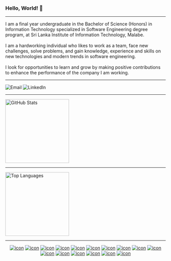 <!--suppress HtmlDeprecatedAttribute -->
<div align='left'>
  <h3>Hello, World! 👋</h3>
</div>
<hr/>
<div align='left'>
  I am a final year undergraduate in the Bachelor of Science (Honors) in Information Technology specialized in Software Engineering degree program, at Sri Lanka Institute of Information Technology, Malabe.
</div>
<br/>
<div align='left'>
  I am a hardworking individual who likes to work as a team, face new challenges, solve problems, and gain knowledge, experience and skills on new technologies and modern trends in software engineering.
</div>
<br/>
<div align='left'>
  I look for opportunities to learn and grow by making positive contributions to enhance the performance of the company I am working.
</div>
<hr/>
<div align='left'>
  <a href='mailto:tharindarajapakshe@y7mail.com' target='_blank' style='text-decoration: none'>
    <img alt='Email' src='https://img.shields.io/badge/-Email-0D1117?style=for-the-badge&logo=gmail&logoColor=F0DB4F'>
  </a>
  <a href='https://www.linkedin.com/in/tharinda-rajapaksha' target='_blank' style='text-decoration: none'>
    <img alt='LinkedIn' src='https://img.shields.io/badge/-LinkedIn-0D1117?style=for-the-badge&logo=linkedin&logoColor=F0DB4F'>
  </a>
</div>
<hr/>
<div align='left'>
  <a href='#'>
    <img alt='GitHub Stats'
         src='https://github-readme-stats.vercel.app/api?username=TharindaNimnajith&show_icons=true&include_all_commits=true&count_private=true&theme=react&hide_border=true&bg_color=0D1117&title_color=F0DB4F&icon_color=F0DB4F'
         height='200'/>
  </a>
</div>
<hr/>
<div align='left'>
  <a href='#'>
    <img alt='Top Languages'
         src='https://github-readme-stats.vercel.app/api/top-langs/?username=TharindaNimnajith&langs_count=10&layout=compact&theme=react&hide_border=true&bg_color=0D1117&title_color=F0DB4F&icon_color=F0DB4F'
         height='200'/>
  </a>
</div>
<hr/>
<div align='center'>
  <a href='#'><img alt='icon' src='https://img.shields.io/badge/Python-0D1117?style=flat-square&logo=Python&logoColor=F0DB4F'></a>
  <a href='#'><img alt='icon' src='https://img.shields.io/badge/SQL%20-%230D1117.svg?style=flat-square&logo=amazon-dynamodb&logoColor=F0DB4F'></a>
  <a href='#'><img alt='icon' src='https://img.shields.io/badge/MongoDB-0D1117?style=flat-square&logo=mongodb&logoColor=F0DB4F'></a>
  <a href='#'><img alt='icon' src='https://img.shields.io/badge/JavaScript-0D1117?style=flat-square&logo=javascript&logoColor=F0DB4F'></a>
  <a href='#'><img alt='icon' src='https://img.shields.io/badge/TypeScript-0D1117?style=flat-square&logo=typescript&logoColor=F0DB4F'></a>
  <a href='#'><img alt='icon' src='https://img.shields.io/badge/React-0D1117?style=flat-square&logo=react&logoColor=F0DB4F'></a>
  <a href='#'><img alt='icon' src='https://img.shields.io/badge/Nodejs-0D1117?style=flat-square&logo=Node.js&logoColor=F0DB4F'></a>
  <a href='#'><img alt='icon' src='https://img.shields.io/badge/HTML5-0D1117?style=flat-square&logo=html5&logoColor=F0DB4F'></a>
  <a href='#'><img alt='icon' src='https://img.shields.io/badge/CSS3-0D1117?style=flat-square&logo=css3&logoColor=F0DB4F'></a>
  <a href='#'><img alt='icon' src='https://img.shields.io/badge/Git-0D1117?style=flat-square&logo=git&logoColor=F0DB4F'></a>
  <a href='#'><img alt='icon' src='https://img.shields.io/badge/GitHub-0D1117?style=flat-square&logo=github&logoColor=F0DB4F'></a>
  <a href='#'><img alt='icon' src='https://img.shields.io/badge/Markdown-%230D1117.svg?style=flat-square&logo=markdown&logoColor=F0DB4F'></a>
  <a href='#'><img alt='icon' src='https://img.shields.io/badge/Docker-0D1117?style=flat-square&logo=docker&logoColor=F0DB4F'></a>
  <a href='#'><img alt='icon' src='https://img.shields.io/badge/Heroku-0D1117?style=flat-square&logo=heroku&logoColor=F0DB4F'></a>
  <a href='#'><img alt='icon' src='https://img.shields.io/badge/Microsoft%20Azure-0D1117?style=flat-square&logo=microsoft-azure&logoColor=F0DB4F'></a>
  <a href='#'><img alt='icon' src='https://img.shields.io/badge/Amazon%20AWS-0D1117?style=flat-square&logo=amazon-aws&logoColor=F0DB4F'></a>
</div>
